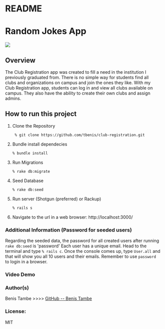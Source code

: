 # README
<!-- 
This README would normally document whatever steps are necessary to get the
application up and running.

Things you may want to cover:

* Ruby version

* System dependencies

* Configuration

* Database creation

* Database initialization

* How to run the test suite

* Services (job queues, cache servers, search engines, etc.)

* Deployment instructions

* ...
-->
# Random Jokes App
![](https://phase2-images.s3.amazonaws.com/clubs-orgs.jpeg)


## Overview

The Club Registration app was created to fill a need in the institution I previously graduated from. There is no simple way for students find all clubs and organizations on campus and join the ones they like. With my Club Registration app, students can log in and view all clubs available on campus. They also have the ability to create their own clubs and assign admins.

## How to run this project
1. Clone the Repository
    ``` 
     % git clone https://github.com/tbenis/club-registration.git
    ```
2. Bundle install dependecies
    ``` 
    % bundle install
   ```
3. Run Migrations
    ``` 
    % rake db:migrate
   ```
   <!--
    you should see something like this:
        ![](https://phase2-images.s3.amazonaws.com/Screen+Shot+2021-04-30+at+7.20.03+AM.png)
    
    If you do not see a message that looks like the one above in the terminal, that means migrations did not work. Delete the 'development.sqlite' file in the 'db' folder and try ```rake db:migrate``` again.
    ![](https://phase2-images.s3.amazonaws.com/Screen+Shot+2021-04-30+at+7.18.44+AM.png) -->

4. Seed Database
    ``` 
    % rake db:seed
   ```
5. Run server (Shotgun (preferred) or Rackup)
    ``` 
   % rails s
   ```
6. Navigate to the url in a web browser:
    http://localhost:3000/

### Additional Information (Password for seeded users)
Regarding the seeded data, the password for all created users after running ```rake db:seed```  is 'password'
Each user has a unique email. Head to the terminal and type ```% rails c```. Once the console comes up, type ```User.all```  and that will show you all 10 users and their emails. Remember to use ```password``` to login in a browser.



### Video Demo
<!-- <a href="https://www.youtube.com/watch?v=juoTqJ3lNx8" target="_blank">Youtube</a> -->

### Author(s)
 Benis Tambe >>>> [GitHub -- Benis Tambe](https://github.com/tbenis)
### License:
MIT